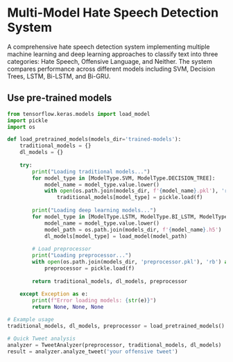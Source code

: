 # Multi-Model Hate Speech Detection System

A comprehensive hate speech detection system implementing multiple machine learning and deep learning approaches to classify text into three categories: Hate Speech, Offensive Language, and Neither. The system compares performance across different models including SVM, Decision Trees, LSTM, Bi-LSTM, and Bi-GRU.

## Use pre-trained models

```python
from tensorflow.keras.models import load_model
import pickle
import os

def load_pretrained_models(models_dir='trained-models'):
    traditional_models = {}
    dl_models = {}
    
    try:
        print("Loading traditional models...")
        for model_type in [ModelType.SVM, ModelType.DECISION_TREE]:
            model_name = model_type.value.lower()
            with open(os.path.join(models_dir, f'{model_name}.pkl'), 'rb') as f:
                traditional_models[model_type] = pickle.load(f)
        
        print("Loading deep learning models...")
        for model_type in [ModelType.LSTM, ModelType.BI_LSTM, ModelType.BI_GRU]:
            model_name = model_type.value.lower()
            model_path = os.path.join(models_dir, f'{model_name}.h5')
            dl_models[model_type] = load_model(model_path)
        
        # Load preprocessor
        print("Loading preprocessor...")
        with open(os.path.join(models_dir, 'preprocessor.pkl'), 'rb') as f:
            preprocessor = pickle.load(f)
        
        return traditional_models, dl_models, preprocessor
    
    except Exception as e:
        print(f"Error loading models: {str(e)}")
        return None, None, None

# Example usage
traditional_models, dl_models, preprocessor = load_pretrained_models()

# Quick Tweet analysis
analyzer = TweetAnalyzer(preprocessor, traditional_models, dl_models)
result = analyzer.analyze_tweet('your offensive tweet')
```